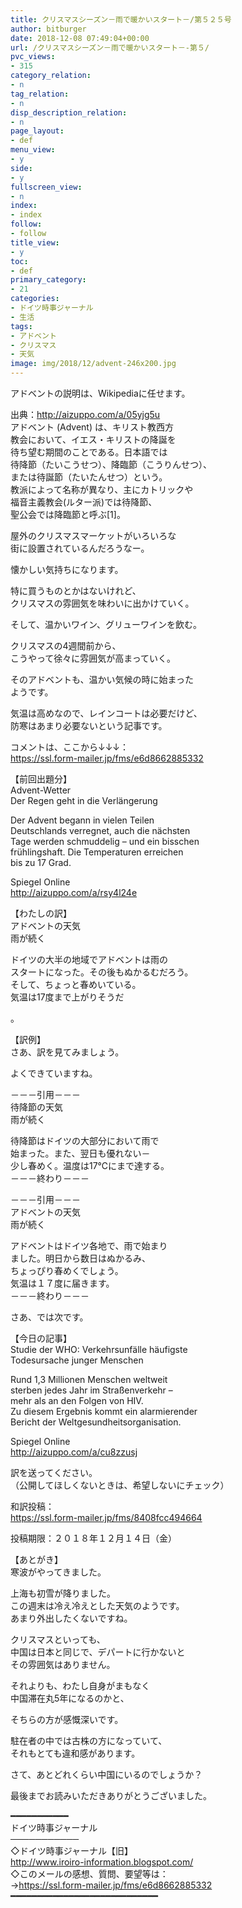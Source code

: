 ```yaml
---
title: クリスマスシーズン－雨で暖かいスタート－/第５２５号
author: bitburger
date: 2018-12-08 07:49:04+00:00
url: /クリスマスシーズン－雨で暖かいスタート－-第５/
pvc_views:
- 315
category_relation:
- n
tag_relation:
- n
disp_description_relation:
- n
page_layout:
- def
menu_view:
- y
side:
- y
fullscreen_view:
- n
index:
- index
follow:
- follow
title_view:
- y
toc:
- def
primary_category:
- 21
categories:
- ドイツ時事ジャーナル
- 生活
tags:
- アドベント
- クリスマス
- 天気
image: img/2018/12/advent-246x200.jpg
---
```

アドベントの説明は、Wikipediaに任せます。  
  
出典：<a rel="noopener" href="http://aizuppo.com/a/05yjg5u" target="_blank">http://aizuppo.com/a/05yjg5u</a>  
アドベント (Advent) は、キリスト教西方  
教会において、イエス・キリストの降誕を  
待ち望む期間のことである。日本語では  
待降節（たいこうせつ）、降臨節（こうりんせつ）、  
または待誕節（たいたんせつ）という。  
教派によって名称が異なり、主にカトリックや  
福音主義教会(ルター派)では待降節、  
聖公会では降臨節と呼ぶ[1]。

屋外のクリスマスマーケットがいろいろな  
街に設置されているんだろうなー。  
  
懐かしい気持ちになります。  
  
特に買うものとかはないけれど、  
クリスマスの雰囲気を味わいに出かけていく。  
  
そして、温かいワイン、グリューワインを飲む。  
  
クリスマスの4週間前から、  
こうやって徐々に雰囲気が高まっていく。

そのアドベントも、温かい気候の時に始まった  
ようです。  
  
気温は高めなので、レインコートは必要だけど、  
防寒はあまり必要ないという記事です。

コメントは、ここから↓↓↓：  
<a rel="noopener" href="https://ssl.form-mailer.jp/fms/e6d8662885332" target="_blank">https://ssl.form-mailer.jp/fms/e6d8662885332</a>

【前回出題分】  
Advent-Wetter  
Der Regen geht in die Verlängerung  
  
Der Advent begann in vielen Teilen  
Deutschlands verregnet, auch die nächsten  
Tage werden schmuddelig &#8211; und ein bisschen  
frühlingshaft. Die Temperaturen erreichen  
bis zu 17 Grad.  
  
Spiegel Online  
<a rel="noopener" href="http://aizuppo.com/a/rsy4l24e" target="_blank">http://aizuppo.com/a/rsy4l24e</a>

【わたしの訳】  
アドベントの天気  
雨が続く  
  
ドイツの大半の地域でアドベントは雨の  
スタートになった。その後もぬかるむだろう。  
そして、ちょっと春めいている。  
気温は17度まで上がりそうだ

。

【訳例】  
さあ、訳を見てみましょう。  
  
よくできていますね。

－－－引用－－－  
待降節の天気  
雨が続く  
  
待降節はドイツの大部分において雨で  
始まった。また、翌日も優れない－  
少し春めく。温度は17℃にまで達する。  
－－－終わり－－－

－－－引用－－－  
アドべントの天気  
雨が続く  
  
アドベントはドイツ各地で、雨で始まり  
ました。明日から数日はぬかるみ、  
ちょっぴり春めくでしょう。  
気温は１７度に届きます。  
－－－終わり－－－

さあ、では次です。  
  
【今日の記事】  
Studie der WHO: Verkehrsunfälle häufigste  
Todesursache junger Menschen  
  
Rund 1,3 Millionen Menschen weltweit  
sterben jedes Jahr im Straßenverkehr &#8211;  
mehr als an den Folgen von HIV.  
Zu diesem Ergebnis kommt ein alarmierender  
Bericht der Weltgesundheitsorganisation.  
  
Spiegel Online  
<a rel="noopener" href="http://aizuppo.com/a/cu8zzusj" target="_blank">http://aizuppo.com/a/cu8zzusj</a>

訳を送ってください。  
（公開してほしくないときは、希望しないにチェック）  
  
和訳投稿：  
 <a rel="noopener" href="https://ssl.form-mailer.jp/fms/8408fcc494664" target="_blank">https://ssl.form-mailer.jp/fms/8408fcc494664</a>  
  
投稿期限：２０１８年１２月１４日（金）

【あとがき】  
寒波がやってきました。  
  
上海も初雪が降りました。  
この週末は冷え冷えとした天気のようです。  
あまり外出したくないですね。  
  
クリスマスといっても、  
中国は日本と同じで、デパートに行かないと  
その雰囲気はありません。  
  
それよりも、わたし自身がまもなく  
中国滞在丸5年になるのかと、  
  
そちらの方が感慨深いです。  
  
駐在者の中では古株の方になっていて、  
それもとても違和感があります。  
  
さて、あとどれくらい中国にいるのでしょうか？  
  
最後までお読みいただきありがとうございました。

━━━━━━━━━━━  
ドイツ時事ジャーナル  
───────────  
◇ドイツ時事ジャーナル【旧】  
<a rel="noopener" href="http://www.iroiro-information.blogspot.com/" target="_blank">http://www.iroiro-information.blogspot.com/</a>  
◇このメールの感想、質問、要望等は：  
-><a rel="noopener" href="https://ssl.form-mailer.jp/fms/e6d8662885332" target="_blank">https://ssl.form-mailer.jp/fms/e6d8662885332</a>  
━━━━━━━━━━━━━━━━━━━━━━━━━━━━
